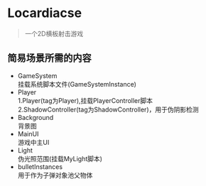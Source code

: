 # Locardiacse
>一个2D横板射击游戏
## 简易场景所需的内容
   * GameSystem  
   挂载系统脚本文件(GameSystemInstance)  
   * Player  
   1.Player(tag为Player),挂载PlayerController脚本  
   2.ShadowController(tag为ShadowController)，用于伪阴影检测  
   * Background  
   背景图  
   * MainUI  
   游戏中主UI  
   * Light  
   伪光照范围(挂载MyLight脚本)  
   * bulletInstances  
   用于作为子弹对象池父物体 
   
   

